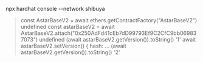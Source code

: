 npx hardhat console --network shibuya
> const AstarBaseV2 = await ethers.getContractFactory("AstarBaseV2")
undefined
> const astarBaseV2 = await AstarBaseV2.attach("0x250AdFd41cEb7dD99793Ef9C2CfC9bb069837073")
undefined
> (await astarBaseV2.getVersion()).toString()
'1'
> await astarBaseV2.setVersion()
{ hash:
...
> (await astarBaseV2.getVersion()).toString()
'2'